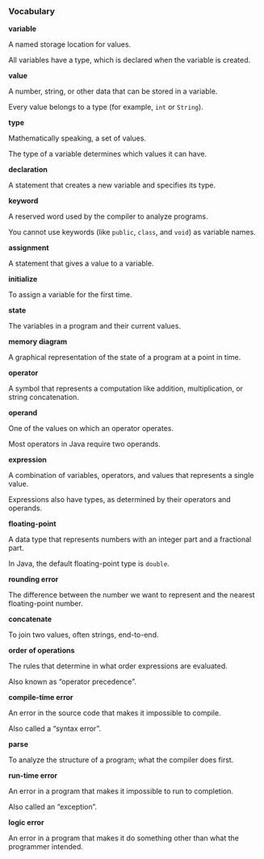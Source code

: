 ###  Vocabulary




**variable**

A named storage location for values.

All variables have a type, which is declared when the variable is created.



**value**

A number, string, or other data that can be stored in a variable.

Every value belongs to a type (for example, `int` or `String`).



**type**

Mathematically speaking, a set of values.

The type of a variable determines which values it can have.



**declaration**

A statement that creates a new variable and specifies its type.



**keyword**

A reserved word used by the compiler to analyze programs.

You cannot use keywords (like `public`, `class`, and `void`) as variable names.



**assignment**

A statement that gives a value to a variable.



**initialize**

To assign a variable for the first time.





**state**

The variables in a program and their current values.



**memory diagram**

A graphical representation of the state of a program at a point in time.



**operator**

A symbol that represents a computation like addition, multiplication, or string concatenation.



**operand**

One of the values on which an operator operates.

Most operators in Java require two operands.



**expression**

A combination of variables, operators, and values that represents a single value.

Expressions also have types, as determined by their operators and operands.



**floating-point**

A data type that represents numbers with an integer part and a fractional part.

In Java, the default floating-point type is `double`.



**rounding error**

The difference between the number we want to represent and the nearest floating-point number.



**concatenate**

To join two values, often strings, end-to-end.



**order of operations**

The rules that determine in what order expressions are evaluated.

Also known as “operator precedence”.



**compile-time error**

An error in the source code that makes it impossible to compile.

Also called a “syntax error”.



**parse**

To analyze the structure of a program; what the compiler does first.



**run-time error**

An error in a program that makes it impossible to run to completion.

Also called an “exception”.



**logic error**

An error in a program that makes it do something other than what the programmer intended.